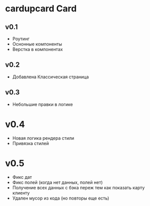 # cardupcard Card

## v0.1
- Роутинг 
- Оснонные компоненты
- Верстка в компонентах

## v0.2
- Добавлена Классическая страница

## v0.3
- Небольшие правки в логике

# v0.4
- Новая логика рендера стили
- Привязка стилей 

# v0.5
- Фикс дат 
- Фикс полей (когда нет данных, полей нет)
- Получение всех данных с бэка переж тем как показать карту клиенту
- Удален мусор из кода (но повторы еще есть)